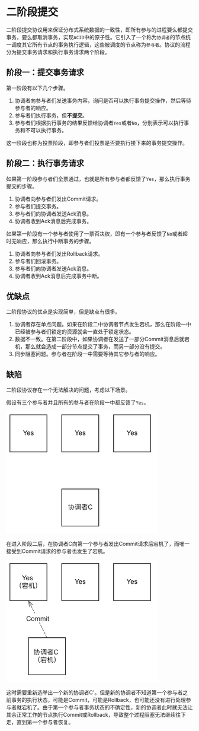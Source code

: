 # 二阶段提交

二阶段提交协议用来保证分布式系统数据的一致性，即所有参与的进程要么都提交事务，要么都取消事务，实现`ACID`中的原子性。它引入了一个称为`协调者`的节点统一调度其它所有节点的事务执行逻辑，这些被调度的节点称为`参与者`。协议的流程分为提交事务请求和执行事务请求两个阶段。

## 阶段一：提交事务请求

第一阶段有以下几个步骤。

1. 协调者向参与者们发送事务内容，询问是否可以执行事务提交操作，然后等待参与者的响应。
2. 参与者们执行事务，但**不提交**。
3. 参与者们根据执行事务的结果反馈给协调者`Yes`或者`No`，分别表示可以执行事务和不可以执行事务。

这一阶段也称为投票阶段，即参与者们投票是否要执行接下来的事务提交操作。

## 阶段二：执行事务请求

如果第一阶段参与者们全票通过，也就是所有参与者都反馈了`Yes`，那么执行事务提交的步骤。

1. 协调者向参与者们发出Commit请求。
2. 参与者们提交事务。
3. 参与者们向协调者发送Ack消息。
4. 协调者收到Ack消息后完成事务。

如果第一阶段有一个参与者使用了一票否决权，即有一个参与者反馈了`No`或者超时无响应，那么执行中断事务的步骤。

1. 协调者向参与者们发出Rollback请求。
2. 参与者们回滚事务。
3. 参与者们向协调者发送Ack消息。
4. 协调者收到Ack消息后完成事务中断。

## 优缺点

二阶段协议的优点是实现简单，但是缺点有很多。

1. 协调者存在单点问题。如果在阶段二中协调者节点发生宕机，那么在阶段一中已经被参与者们锁定的资源就会一直处于锁定状态。
2. 数据不一致。在第二阶段中，如果协调者在发送了一部分Commit消息后就宕机，那么就会造成一部分节点提交了事务，而另一部分没有提交。
3. 同步阻塞问题。参与者在阶段一中需要等待其它参与者的响应。

## 缺陷 <a id="fault"></a>

二阶段协议存在一个无法解决的问题，考虑以下场景。

假设有三个参与者并且所有的参与者在阶段一中都反馈了`Yes`。

![](resources/2-phase-commit-1.png)

在进入阶段二后，在协调者C向第一个参与者发出Commit请求后宕机了，而唯一接受到Commit请求的参与者也发生了宕机。

![](resources/2-phase-commit-2.png)

这时需要重新选举出一个新的协调者C'。但是新的协调者不知道第一个参与者之前事务的执行状态，可能是Commit，可能是Rollback，也可能还没有进行处理参与者就宕机了。由于第一个参与者事务状态的不确定性，新的协调者此时就无法让其余正常工作的节点执行Commit或Rollback，导致整个过程阻塞无法继续往下走，直到第一个参与者恢复。
